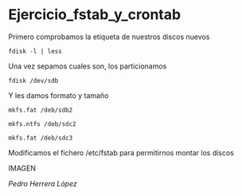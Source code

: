 # Ejercicio_fstab_y_crontab

Primero comprobamos la etiqueta de nuestros discos nuevos

    fdisk -l | less

Una vez sepamos cuales son, los particionamos 

    fdisk /dev/sdb

Y les damos formato y tamaño

    mkfs.fat /deb/sdb2

    mkfs.ntfs /deb/sdc2
  
    mkfs.fat /deb/sdc3

Modificamos el fichero /etc/fstab para permitirnos montar los discos

IMAGEN

*Pedro Herrera López*
